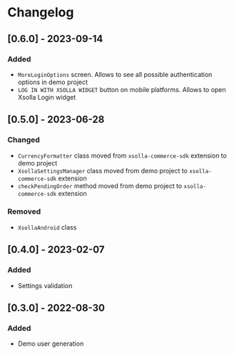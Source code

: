 # Changelog

## [0.6.0] - 2023-09-14

### Added
- `MoreLoginOptions` screen. Allows to see all possible authentication options in demo project
- `LOG IN WITH XSOLLA WIDGET` button on mobile platforms. Allows to open Xsolla Login widget

## [0.5.0] - 2023-06-28

### Changed
- `CurrencyFormatter` class moved from `xsolla-commerce-sdk` extension to demo project
- `XsollaSettingsManager` class moved from demo project to `xsolla-commerce-sdk` extension
- `checkPendingOrder` method moved from demo project to `xsolla-commerce-sdk` extension

### Removed
- `XsollaAndroid` class

## [0.4.0] - 2023-02-07

### Added
- Settings validation

## [0.3.0] - 2022-08-30

### Added
- Demo user generation
